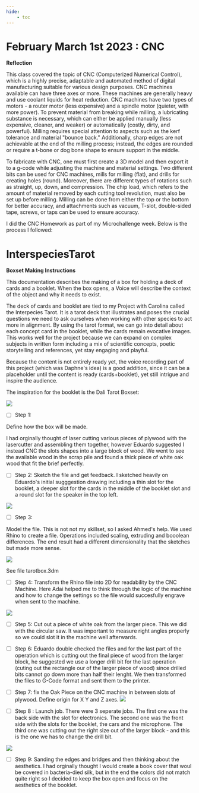 ```yaml
---
hide:
    - toc
---
```


# February March 1st 2023 : CNC 



**Reflection**

This class covered the topic of CNC (Computerized Numerical Control), which is a highly precise, adaptable and automated method of digital manufacturing suitable for various design purposes. CNC machines available can have three axes or more. These machines are generally heavy and use coolant liquids for heat reduction. CNC machines have two types of motors - a router motor (less expensive) and a spindle motor (quieter, with more power). To prevent material from breaking while milling, a lubricating substance is necessary, which can either be applied manually (less expensive, cleaner, and weaker) or automatically (costly, dirty, and powerful). Milling requires special attention to aspects such as the kerf tolerance and material "bounce back." Additionally, sharp edges are not achievable at the end of the milling process; instead, the edges are rounded or require a t-bone or dog bone shape to ensure support in the middle.

To fabricate with CNC, one must first create a 3D model and then export it to a g-code while adjusting the machine and material settings. Two different bits can be used for CNC machines, mills for milling (flat), and drills for creating holes (round). Moreover, there are different types of rotations such as straight, up, down, and compression. The chip load, which refers to the amount of material removed by each cutting tool revolution, must also be set up before milling. Milling can be done from either the top or the bottom for better accuracy, and attachments such as vacuum, T-slot, double-sided tape, screws, or taps can be used to ensure accuracy.


I did the CNC Homework as part of my Microchallenge week. 
Below is the process I followed: 

# InterspeciesTarot


**Boxset Making Instructions**


This documentation describes the making of a box for holding a deck of cards and a booklet. 
When the box opens, a Voice will describe the context of the object and why it needs to exist. 

The deck of cards and booklet are tied to my Project with Carolina called the Interpecies Tarot. It is a tarot deck that illustrates and poses the crucial questions we need to ask ourselves when working with other species to act more in alignment. By using the tarot format, we can go into detail about each concept card in the booklet, while the cards remain evocative images. This works well for the project because we can expand on complex subjects in written form including a mix of scientific concepts, poetic storytelling and references, yet stay engaging and playful.

Because the content is not entirely ready yet, the voice recording part of this project  (which was Daphne's idea) is a good addition, since it can be a placeholder until the content is ready (cards+booklet), yet still intrigue and inspire the audience. 

The inspiration for the booklet is the Dali Tarot Boxset: 

![](https://i.imgur.com/bCycgJm.jpg)



- [ ] Step 1: 

Define how the box will be made. 

I had orginally thought of laser cutting various pieces of plywood with the lasercutter and assembling them together, however Eduardo suggested I instead CNC the slots shapes into a large block of wood. We went to see the available wood in the scrap pile and found a thick piece of white oak wood that fit the brief perfectly. 



- [ ] Step 2: 
Sketch the file and get feedback. 
I sketched heavily on Eduardo's initial sugggestion drawing including a thin slot for the booklet, a deeper slot for the cards in the middle of the booklet slot and a round slot for the speaker in the top left. 

![](https://i.imgur.com/OlH0zeq.jpg)


- [ ] Step 3: 

Model the file. This is not not my skillset, so I asked Ahmed's help. We used Rhino to create a file. Operations included scaling, extruding and booolean differences. The end result had a different dimensionality that the sketches but made more sense.

![](https://i.imgur.com/97bLTpJ.jpg)


See file tarotbox.3dm



- [ ] Step 4: 
Transform the Rhino file into 2D for readability by the CNC Machine. Here Adai helped me to think through the logic of the machine and how to change the settings so the file would succesfully engrave when sent to the machine. 

![](https://i.imgur.com/X0UYdcm.jpg)




- [ ] Step 5: 
Cut out a piece of white oak from the larger piece. This we did with the circular saw. It was important to measure right angles properly so we could slot it in the machine well afterwards. 


- [ ] Step 6: 
Eduardo double checked the files and for the last part of the operation which is cutting out the final piece of wood from the larger block, he suggested we use a longer drill bit for the last operation (cuting out the rectangle our of the larger piece of wood) since drilled bits cannot go down more than half their lenght. We then transformed the files to G-Code format and sent them to the printer.

- [ ] Step 7: fix the Oak Piece on the CNC machine in between slots of plywood. Define origin for X Y and Z axes. 
![](https://i.imgur.com/7NbipgO.jpg)


- [ ] Step 8 : Launch job. There were 3 seperate jobs. 
The first one was the back side with the slot for electronics. The second one was the front side with the slots for the booklet, the cars and the microphone. The third one was cutting out the right size out of the larger block - and this is the one we has to change the drill bit. 

![](https://i.imgur.com/Ujp0hGR.jpg)



- [ ] Step 9: 
Sanding the edges and bridges and then thinking about the aesthetics. I had orginally thought I would create a book cover that woul be covered in bacteria-died silk, but in the end the colors did not match quite right so I decided to keep the box open and focus on the aesthetics of the booklet. 







